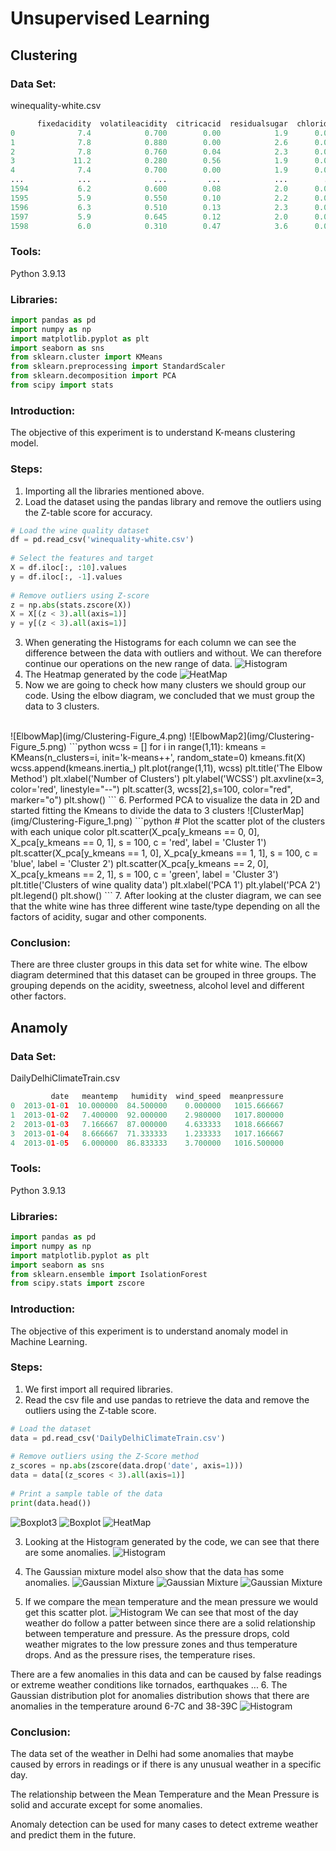 # Unsupervised Learning
## Clustering
### Data Set:

winequality-white.csv
```python
      fixedacidity  volatileacidity  citricacid  residualsugar  chlorides  freesulfurdioxide  totalsulfurdioxide  density    pH  sulphates  alcohol
0              7.4            0.700        0.00            1.9      0.076               11.0                34.0  0.99780  3.51       0.56      9.4
1              7.8            0.880        0.00            2.6      0.098               25.0                67.0  0.99680  3.20       0.68      9.8
2              7.8            0.760        0.04            2.3      0.092               15.0                54.0  0.99700  3.26       0.65      9.8
3             11.2            0.280        0.56            1.9      0.075               17.0                60.0  0.99800  3.16       0.58      9.8
4              7.4            0.700        0.00            1.9      0.076               11.0                34.0  0.99780  3.51       0.56      9.4
...            ...              ...         ...            ...        ...                ...                 ...      ...   ...        ...      ...
1594           6.2            0.600        0.08            2.0      0.090               32.0                44.0  0.99490  3.45       0.58     10.5
1595           5.9            0.550        0.10            2.2      0.062               39.0                51.0  0.99512  3.52       0.76     11.2
1596           6.3            0.510        0.13            2.3      0.076               29.0                40.0  0.99574  3.42       0.75     11.0
1597           5.9            0.645        0.12            2.0      0.075               32.0                44.0  0.99547  3.57       0.71     10.2
1598           6.0            0.310        0.47            3.6      0.067               18.0                42.0  0.99549  3.39       0.66     11.0
```
### Tools:
Python 3.9.13

### Libraries:
```python
import pandas as pd
import numpy as np
import matplotlib.pyplot as plt
import seaborn as sns
from sklearn.cluster import KMeans
from sklearn.preprocessing import StandardScaler
from sklearn.decomposition import PCA
from scipy import stats
```
### Introduction:

The objective of this experiment is to understand K-means clustering model.

### Steps:

1. Importing all the libraries mentioned above.
2. Load the dataset using the pandas library and remove the outliers using the Z-table score for accuracy.
```python
# Load the wine quality dataset
df = pd.read_csv('winequality-white.csv')
 
# Select the features and target
X = df.iloc[:, :10].values
y = df.iloc[:, -1].values
 
# Remove outliers using Z-score
z = np.abs(stats.zscore(X))
X = X[(z < 3).all(axis=1)]
y = y[(z < 3).all(axis=1)]
```
3. When generating the Histograms for each column we can see the difference between the data with outliers and without.
We can therefore continue our operations on the new range of data.
![Histogram](img/Clustering-Figure_3.png)
4. The Heatmap generated by the code 
![HeatMap](img/Clustering-Figure_2.png)
5. Now we are going to check how many clusters we should group our code. Using the elbow diagram, we concluded that we must group the data to 3 clusters.
<br>
![ElbowMap](img/Clustering-Figure_4.png)
![ElbowMap2](img/Clustering-Figure_5.png)
```python
wcss = []
for i in range(1,11):
    kmeans = KMeans(n_clusters=i, init='k-means++', random_state=0)
    kmeans.fit(X)
    wcss.append(kmeans.inertia_)
plt.plot(range(1,11), wcss)
plt.title('The Elbow Method')
plt.xlabel('Number of Clusters')
plt.ylabel('WCSS')
plt.axvline(x=3, color='red', linestyle="--")
plt.scatter(3, wcss[2],s=100, color="red", marker="o")
plt.show()
```
6. Performed PCA to visualize the data in 2D and started fitting the Kmeans to divide the data to 3 clusters
![ClusterMap](img/Clustering-Figure_1.png)
```python
# Plot the scatter plot of the clusters with each unique color
plt.scatter(X_pca[y_kmeans == 0, 0], X_pca[y_kmeans == 0, 1], s = 100, c = 'red', label = 'Cluster 1')
plt.scatter(X_pca[y_kmeans == 1, 0], X_pca[y_kmeans == 1, 1], s = 100, c = 'blue', label = 'Cluster 2')
plt.scatter(X_pca[y_kmeans == 2, 0], X_pca[y_kmeans == 2, 1], s = 100, c = 'green', label = 'Cluster 3')
plt.title('Clusters of wine quality data')
plt.xlabel('PCA 1')
plt.ylabel('PCA 2')
plt.legend()
plt.show()
```
7. After looking at the cluster diagram, we can see that the white wine has three different wine taste/type depending on all the factors of acidity, sugar and other components.

### Conclusion:

There are three cluster groups in this data set for white wine. The elbow diagram determined that this dataset can be grouped in three groups. The grouping depends on the acidity, sweetness, alcohol level and different other factors.

## Anamoly
### Data Set:

DailyDelhiClimateTrain.csv
```python
         date   meantemp   humidity  wind_speed  meanpressure
0  2013-01-01  10.000000  84.500000    0.000000   1015.666667
1  2013-01-02   7.400000  92.000000    2.980000   1017.800000
2  2013-01-03   7.166667  87.000000    4.633333   1018.666667
3  2013-01-04   8.666667  71.333333    1.233333   1017.166667
4  2013-01-05   6.000000  86.833333    3.700000   1016.500000
```
### Tools:

Python 3.9.13

### Libraries:
```python
import pandas as pd
import numpy as np
import matplotlib.pyplot as plt
import seaborn as sns
from sklearn.ensemble import IsolationForest
from scipy.stats import zscore
```
### Introduction:

The objective of this experiment is to understand anomaly model in Machine Learning.

### Steps:

1. We first import all required libraries.
2. Read the csv file and use pandas to retrieve the data and remove the outliers using the Z-table score.
```python
# Load the dataset
data = pd.read_csv('DailyDelhiClimateTrain.csv')
 
# Remove outliers using the Z-Score method
z_scores = np.abs(zscore(data.drop('date', axis=1)))
data = data[(z_scores < 3).all(axis=1)]
 
# Print a sample table of the data
print(data.head())
```
![Boxplot3](img/Anomaly2-Figure_3.png)
![Boxplot](img/Anomaly2-Figure_4.png)
![HeatMap](img/Anomaly2-Figure_1.png)

3. Looking at the Histogram generated by the code, we can see that there are some anomalies.
![Histogram](img/Anomaly2-Figure_5.png)


4. The Gaussian mixture model also show that the data has some anomalies.
![Gaussian Mixture](img/Anamoly-Figure_3.png)
![Gaussian Mixture](img/Anamoly-Figure_4.png)
![Gaussian Mixture](img/Anamoly-Figure_5.png)

5. If we compare the mean temperature and the mean pressure we would get this scatter plot.
![Histogram](img/Anomaly2-Figure_6.png)
We can see that most of the day weather do follow a patter between since there are a solid relationship between temperature and pressure.
As the pressure drops, cold weather migrates to the low pressure zones and thus temperature drops. And as the pressure rises, the temperature rises.

There are a few anomalies in this data and can be caused by false readings or extreme weather conditions like tornados, earthquakes ...
6. The Gaussian distribution plot for anomalies distribution shows that there are anomalies in the temperature around 6-7C and 38-39C
![Histogram](img/Anomaly2-Figure_7.png)
### Conclusion:

The data set of the weather in Delhi had some anomalies that maybe caused by errors in readings or if there is any unusual weather in a specific day.

The relationship between the Mean Temperature and the Mean Pressure is solid and accurate except for some anomalies.

Anomaly detection can be used for many cases to detect extreme weather and predict them in the future.



